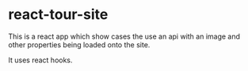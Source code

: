 # react-tour-site

This is a react app which show cases the use an api with an image and other properties being loaded onto the site.

It uses react hooks.
